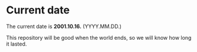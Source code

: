 # Current date

The current date is **2001.10.16.** (YYYY.MM.DD.)

This repository will be good when the world ends, so we will know how long it lasted.